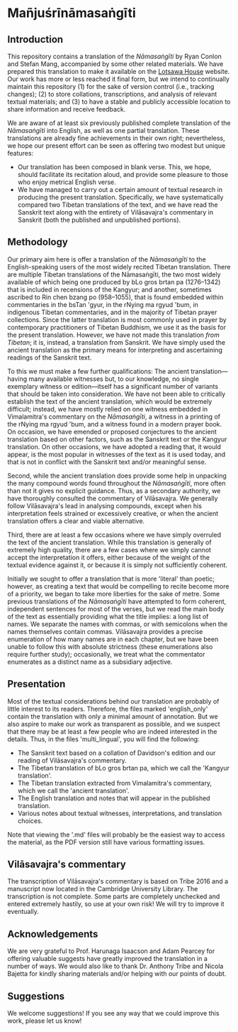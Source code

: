 # Mañjuśrīnāmasaṅgīti

## Introduction 
This repository contains a translation of the *Nāmasaṅgīti* by Ryan Conlon and Stefan Mang, accompanied by some other related materials.
We have prepared this translation to make it available on the [Lotsawa House](https://www.lotsawahouse.org/) website.
Our work has more or less reached it final form, but we intend to continually maintain this repository (1) for the sake of version control (i.e., tracking changes); (2) to store collations, transcriptions, and analysis of relevant textual materials; and (3) to have a stable and publicly accessible location to share information and receive feedback. 

We are aware of at least six previously published complete translation of the *Nāmasaṅgīti* into English, as well as one partial translation. 
These translations are already fine achievements in their own right; nevertheless, we hope our present effort can be seen as offering two modest but unique features: 

* Our translation has been composed in blank verse. This, we hope, should facilitate its recitation aloud, and provide some pleasure to those who enjoy metrical English verse.
* We have managed to carry out a certain amount of textual research in producing the present translation. Specifically, we have systematically compared two Tibetan translations of the text, and we have read the Sanskrit text along with the entirety of Vilāsavajra's commentary in Sanskrit (both the published and unpublished portions). 


## Methodology
Our primary aim here is offer a translation of the *Nāmasaṅgīti* to the English-speaking users of the most widely recited Tibetan translation.
There are multiple Tibetan translations of the Nāmasaṅgīti, the two most widely available of which being one produced by bLo gros brtan pa (1276–1342) that is included in recensions of the Kangyur; and another, sometimes ascribed to Rin chen bzang po (958–1055), that is found embedded within commentaries in the bsTan 'gyur, in the rNying ma rgyud 'bum, in indigenous Tibetan commentaries, and in the majority of Tibetan prayer collections.
Since the latter translation is most commonly used in prayer by contemporary practitioners of Tibetan Buddhism, we use it as the basis for the present translation.
However, we have not made this translation *from Tibetan*; it is, instead, a translation from Sanskrit.
We have simply used the ancient translation as the primary means for interpreting and ascertaining readings of the Sanskrit text.

To this we must make a few further qualifications:
The ancient translation—having many available witnesses but, to our knowledge, no single exemplary witness or edition—itself has a significant number of variants that should be taken into consideration.
We have not been able to critically establish the text of the ancient translation, which would be extremely difficult; instead, we have mostly relied on one witness embedded in Vimalamitra's commentary on the *Nāmasaṅgīti*, a witness in a printing of the rNying ma rgyud 'bum, and a witness found in a modern prayer book.
On occasion, we have emended or proposed conjectures to the ancient translation based on other factors, such as the Sanskrit text or the Kangyur translation.
On other occasions, we have adopted a reading that, it would appear, is the most popular in witnesses of the text as it is used today, and that is not in conflict with the Sanskrit text and/or meaningful sense.

Second, while the ancient translation does provide some help in unpacking the many compound words found throughout the *Nāmasaṅgīti*, more often than not it gives no explicit guidance.
Thus, as a secondary authority, we have thoroughly consulted the commentary of Vilāsavajra.
We generally follow Vilāsavajra's lead in analysing compounds, except when his interpretation feels strained or excessively creative, or when the ancient translation offers a clear and viable alternative.

Third, there are at least a few occasions where we have simply overruled the text of the ancient translation.
While this translation is generally of extremely high quality, there are a few cases where we simply cannot accept the interpretation it offers, either because of the weight of the textual evidence against it, or because it is simply not sufficiently coherent. 

Initially we sought to offer a translation that is more 'literal' than poetic; however, as creating a text that would be compelling to recite become more of a priority, we began to take more liberties for the sake of metre.
Some previous translations of the *Nāmasaṅgīti* have attempted to form coherent, independent sentences for most of the verses, but we read the main body of the text as essentially providing what the title implies: a long list of names.
We separate the names with commas, or with semicolons when the names themselves contain commas.
Vilāsavajra provides a precise enumeration of how many names are in each chapter, but we have been unable to follow this with absolute strictness (these enumerations also require further study); occasionally, we treat what the commentator enumerates as a distinct name as a subsidiary adjective.

## Presentation
Most of the textual considerations behind our translation are probably of little interest to its readers. 
Therefore, the files marked 'english_only' contain the translation with only a minimal amount of annotation.
But we also aspire to make our work as transparent as possible, and we suspect that there may be at least a few people who are indeed interested in the details.
Thus, in the files 'multi_lingual', you will find the following:

* The Sanskrit text based on a collation of Davidson's edition and our reading of Vilāsavajra's commentary.
* The Tibetan translation of bLo gros brtan pa, which we call the 'Kangyur translation'.
* The Tibetan translation extracted from Vimalamitra's commentary, which we call the 'ancient translation'.
* The English translation and notes that will appear in the published translation.
* Various notes about textual witnesses, interpretations, and translation choices. 

Note that viewing the '.md' files will probably be the easiest way to access the material, as the PDF version still have various formatting issues.

## Vilāsavajra's commentary
The transcription of Vilāsavajra's commentary is based on Tribe 2016 and a manuscript now located in the Cambridge University Library.
The transcription is not complete.
Some parts are completely unchecked and entered extremely hastily, so use at your own risk!
We will try to improve it eventually.

## Acknowledgements
We are very grateful to Prof. Harunaga Isaacson and Adam Pearcey for offering valuable suggests have greatly improved the translation in a number of ways.
We would also like to thank Dr. Anthony Tribe and Nicola Bajetta for kindly sharing materials and/or helping with our points of doubt.

## Suggestions
We welcome suggestions!
If you see any way that we could improve this work, please let us know!
